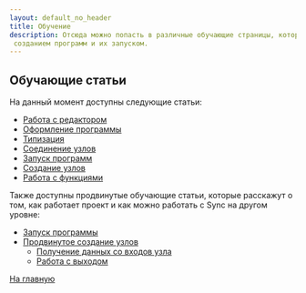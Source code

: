 ```yaml
---
layout: default_no_header
title: Обучение
description: Отсюда можно попасть в различные обучающие страницы, которые помогут в начале с работой с
 созданием программ и их запуском.
---
```

## Обучающие статьи

На данный момент доступны следующие статьи:

- [Работа с редактором][editor_tutorial]
- [Оформление программы][style_tutorial]
- [Типизация][types_tutorial]
- [Соединение узлов][connecting_tutorial]
- [Запуск программ][execution_tutorial]
- [Создание узлов][creating_tutorial]
- [Работа с функциями][functions_tutorial]

Также доступны продвинутые обучающие статьи, которые расскажут о том, как работает проект и как можно
работать с Sync на другом уровне:

- [Запуск программы][advanced_running_tutorial]
- [Продвинутое создание узлов][advanced_creating_tutorial]
    - [Получение данных со входов узла][act_taking_input]
    - [Работа с выходом ][act_working_with_output]

[На главную][index]

[editor_tutorial]: {{site.baseurl}}/tutorials/editor#content
[style_tutorial]: {{site.baseurl}}/tutorials/style#content
[types_tutorial]: {{site.baseurl}}/tutorials/types#content
[connecting_tutorial]: {{site.baseurl}}/tutorials/connecting#content
[execution_tutorial]: {{site.baseurl}}/tutorials/execution#content
[creating_tutorial]: {{site.baseurl}}/tutorials/creating#content
[functions_tutorial]: {{site.baseurl}}/tutorials/functions#content
[advanced_running_tutorial]: {{site.baseurl}}/tutorials/advanced-running#content
[advanced_creating_tutorial]: {{site.baseurl}}/tutorials/advanced-creating#content
[act_taking_input]: {{site.baseurl}}/tutorials/advanced-creating#working-with-input
[act_working_with_output]: {{site.baseurl}}/tutorials/advanced-creating#working-with-output
[act_working_with_attr]: {{site.baseurl}}/tutorials/advanced-creating#working-with-attr

[index]: {{site.baseurl}}/index
[tutorials]: {{site.baseurl}}/tutorials#content
[drawio]: https://app.diagrams.net/?splash=0&libs=0&clibs=Uhttps://raw.githubusercontent.com/octo-gone/sync-execution/master/resources/base.drawio;Uhttps://raw.githubusercontent.com/octo-gone/sync-execution/master/resources/structure.drawio
[replit]: https://repl.it/github/octo-gone/sync-execution